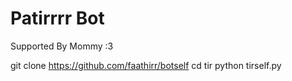 # Patirrrr Bot

Supported By Mommy :3


git clone https://github.com/faathirr/botself
cd tir
python tirself.py
